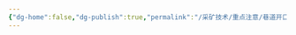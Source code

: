 ```yaml
---
{"dg-home":false,"dg-publish":true,"permalink":"/采矿技术/重点注意/巷道开口/","dgPassFrontmatter":true,"noteIcon":"","created":"2024-06-29T17:18:05.857+08:00","updated":"2024-06-29T17:18:09.983+08:00"}
---
```


